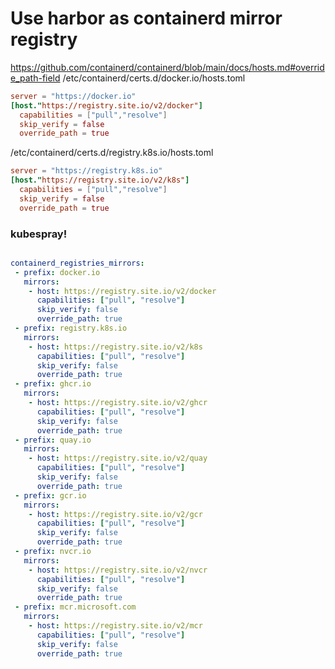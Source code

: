 # Use harbor as containerd mirror registry
<https://github.com/containerd/containerd/blob/main/docs/hosts.md#override_path-field>
/etc/containerd/certs.d/docker.io/hosts.toml
```toml
server = "https://docker.io"
[host."https://registry.site.io/v2/docker"]
  capabilities = ["pull","resolve"]
  skip_verify = false
  override_path = true
```
/etc/containerd/certs.d/registry.k8s.io/hosts.toml
```toml
server = "https://registry.k8s.io"
[host."https://registry.site.io/v2/k8s"]
  capabilities = ["pull","resolve"]
  skip_verify = false
  override_path = true
```



### kubespray!
```yaml

containerd_registries_mirrors:
 - prefix: docker.io
   mirrors:
    - host: https://registry.site.io/v2/docker
      capabilities: ["pull", "resolve"]
      skip_verify: false
      override_path: true
 - prefix: registry.k8s.io
   mirrors:
    - host: https://registry.site.io/v2/k8s
      capabilities: ["pull", "resolve"]
      skip_verify: false
      override_path: true
 - prefix: ghcr.io
   mirrors:
    - host: https://registry.site.io/v2/ghcr
      capabilities: ["pull", "resolve"]
      skip_verify: false
      override_path: true
 - prefix: quay.io
   mirrors:
    - host: https://registry.site.io/v2/quay
      capabilities: ["pull", "resolve"]
      skip_verify: false
      override_path: true
 - prefix: gcr.io
   mirrors:
    - host: https://registry.site.io/v2/gcr
      capabilities: ["pull", "resolve"]
      skip_verify: false
      override_path: true
 - prefix: nvcr.io
   mirrors:
    - host: https://registry.site.io/v2/nvcr
      capabilities: ["pull", "resolve"]
      skip_verify: false
      override_path: true
 - prefix: mcr.microsoft.com
   mirrors:
    - host: https://registry.site.io/v2/mcr
      capabilities: ["pull", "resolve"]
      skip_verify: false
      override_path: true

```








